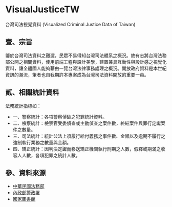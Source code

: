 # VisualJusticeTW
台灣司法視覺資料 (Visualized Criminal Justice Data of Taiwan)

## 壹、宗旨

鑒於台灣司法資料之艱澀，民眾不易得知台灣司法體系之概況。故有志將台灣法務部公開之相關資料，使用前端工程與設計美學，建置兼具互動性與設計感之視覺化資料，讓全體國人能夠藉由一覽台灣法律事務處理之概況。開放政府資料是本世紀資訊的潮流，筆者也自我期許本專案成為台灣司法資料開放的重要一員。


## 貳、相關統計資料

法務統計指標如：

* 一、警察統計：各項警察偵破之犯罪統計資料。
* 二、檢察統計：檢察官受委偵查或主動偵查之案件數，終結案件與罪行定讞案件之數量。
* 三、司法統計：統計公法上須履行給付義務之事件數、金額以及逾期不履行之強制執行業務之數量與金額。
* 四、矯正統計：因判決定讞而移送矯正機關執行刑期之人數，假釋或期滿之收容人人數，各項犯罪之統計人數。
  
  

## 參、資料來源

* [中華民國法務部](http://www.rjsd.moj.gov.tw/rjsdweb/)
* [內政部警政署](https://www.npa.gov.tw/NPAGip/wSite/np?ctNode=12552&mp=1)
* [國家圖書館](http://stat.ncl.edu.tw/hypage.cgi?HYPAGE=search/jnameBrowse.hpg&brow=v&jid=97251018&jn=法務部統計手冊)
